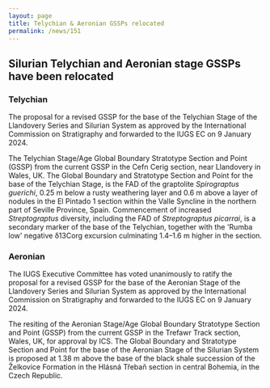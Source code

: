 ```yaml
---
layout: page
title: Telychian & Aeronian GSSPs relocated
permalink: /news/151
---
```

## Silurian Telychian and Aeronian stage GSSPs have been relocated

### Telychian

The proposal for a revised GSSP for the base of the Telychian Stage of the Llandovery Series and Silurian System as approved by the International Commission on Stratigraphy and forwarded to the IUGS EC on 9 January 2024. 

The Telychian Stage/Age Global Boundary Stratotype Section and Point (GSSP) from the current GSSP in the Cefn Cerig section, near Llandovery in Wales, UK.  The Global Boundary and Stratotype Section and Point for the base of the Telychian Stage, is the FAD of the graptolite _Spirograptus guerichi_, 0.25 m below a rusty weathering layer and 0.6 m above a layer of nodules in the El Pintado 1 section within the Valle Syncline in the northern part of Seville Province, Spain. Commencement of increased _Streptograptus_ diversity, including the FAD of _Streptograptus picarrai_, is a secondary marker of the base of the Telychian, together with the 'Rumba low' negative δ13Corg excursion culminating 1.4–1.6 m higher in the section. 

### Aeronian

The IUGS Executive Committee has voted unanimously to ratify the proposal for a revised GSSP for the base of the Aeronian Stage of the Llandovery Series and Silurian System as approved by the International Commission on Stratigraphy and forwarded to the IUGS EC on 9 January 2024. 

The resiting of the Aeronian Stage/Age Global Boundary Stratotype Section and Point (GSSP) from the current GSSP in the Trefawr Track section, Wales, UK, for approval by ICS.  The Global Boundary and Stratotype Section and Point for the base of the Aeronian Stage of the Silurian System is proposed at 1.38 m above the base of the black shale succession of the Želkovice Formation in the Hlásná Třebaň section in central Bohemia, in the Czech Republic. 